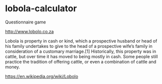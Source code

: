 # lobola-calculator
Questionnaire game 

http://www.lobolo.co.za

Lobola is property in cash or kind, which a prospective husband or head of his family undertakes to give to the head of a prospective wife’s family in consideration of a customary marriage.[1] Historically, this property was in cattle, but over time it has moved to being mostly in cash. Some people still practice the tradition of offering cattle, or even a combination of cattle and money.

https://en.wikipedia.org/wiki/Lobolo
